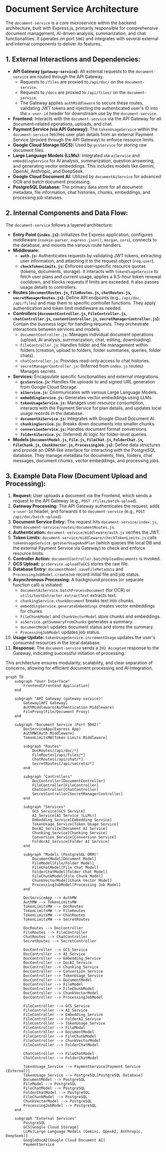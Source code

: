 # Document Service Architecture

The `document-service` is a core microservice within the backend architecture, built with Express.js, primarily responsible for comprehensive document management, AI-driven analysis, summarization, and chat functionalities. It operates on port `5002` and integrates with several external and internal components to deliver its features.

## 1. External Interactions and Dependencies:

*   **API Gateway (`gateway-service`):** All external requests to the `document-service` are routed through the API Gateway.
    *   Requests to `/files` are proxied to `/api/doc/` on the `document-service`.
    *   Requests to `/docs` are proxied to `/api/files/` on the `document-service`.
    *   The Gateway applies `authMiddleware` to secure these routes, validating JWT tokens and injecting the authenticated user's ID into the `x-user-id` header for downstream use by the `document-service`.
*   **Frontend:** Interacts with the `document-service` via the API Gateway for all document-related operations, uploads, and chat.
*   **Payment Service (via API Gateway):** The `tokenUsageService` within the `document-service` fetches user plan details from an external Payment Service (proxied through the API Gateway) to enforce resource limits.
*   **Google Cloud Storage (GCS):** Used by `gcsService` for storing raw document files.
*   **Large Language Models (LLMs):** Integrated via `aiService` and `embeddingService` for AI analysis, summarization, question answering, and generating vector embeddings. This includes models like Gemini, OpenAI, Anthropic, and DeepSeek.
*   **Google Cloud Document AI:** Utilized by `documentAiService` for advanced OCR and batch document processing.
*   **PostgreSQL Database:** The primary data store for all document metadata, file information, chat histories, chunks, embeddings, and processing job statuses.

## 2. Internal Components and Data Flow:

The `document-service` follows a layered architecture:

*   **Entry Point (`index.js`):** Initializes the Express application, configures middleware (`cookie-parser`, `express.json()`, `morgan`, `cors`), connects to the database, and mounts the various route handlers.
*   **Middleware:**
    *   **`auth.js`:** Authenticates requests by validating JWT tokens, extracting user information, and attaching it to the request object (`req.user`).
    *   **`checkTokenLimits.js`:** Enforces user-specific resource quotas (tokens, documents, storage). It interacts with `tokenUsageService` to fetch user plans and current usage, applies a 9.5-hour token renewal cooldown, and blocks requests if limits are exceeded. It also passes usage details to controllers.
*   **Routes (`documentRoutes.js`, `fileRoutes.js`, `chatRoutes.js`, `secretManagerRoutes.js`):** Define API endpoints (e.g., `/api/doc`, `/api/files`) and map them to specific controller functions. They apply authentication and token limit middleware as needed.
*   **Controllers (`documentController.js`, `FileController.js`, `chatController.js`, `contentController.js`, `secretManagerController.js`):** Contain the business logic for handling requests. They orchestrate interactions between services and models.
    *   `documentController.js`: Manages individual document operations (upload, AI analysis, summarization, chat, editing, downloading).
    *   `FileController.js`: Handles folder and file management within folders (creation, upload to folders, folder summaries, queries, folder chats).
    *   `chatController.js`: Provides read-only access to chat histories.
    *   `secretManagerController.js`: (Inferred from `index.js` routes) Manages secrets.
*   **Services:** Encapsulate specific functionalities and external integrations.
    *   **`gcsService.js`:** Handles file uploads to and signed URL generation from Google Cloud Storage.
    *   **`aiService.js`:** Communicates with various Large Language Models.
    *   **`embeddingService.js`:** Generates vector embeddings using LLMs.
    *   **`tokenUsageService.js`:** Manages user resource consumption, interacts with the Payment Service for plan details, and updates local usage records in the database.
    *   **`documentAiService.js`:** Integrates with Google Cloud Document AI.
    *   **`chunkingService.js`:** Breaks down documents into smaller chunks.
    *   **`conversionService.js`:** Handles document format conversions.
    *   **`folderAiService.js`:** (Inferred) AI logic for folder-level queries.
*   **Models (`documentModel.js`, `File.js`, `FileChat.js`, `FolderChat.js`, `FileChunk.js`, `ChunkVector.js`, `ProcessingJob.js`):** Define data structures and provide an ORM-like interface for interacting with the PostgreSQL database. They manage metadata for documents, files, folders, chat messages, document chunks, vector embeddings, and processing jobs.

## 3. Example Data Flow (Document Upload and Processing):

1.  **Request:** User uploads a document via the Frontend, which sends a request to the API Gateway (e.g., `POST /files/batch-upload`).
2.  **Gateway Processing:** The API Gateway authenticates the request, adds `x-user-id` header, and forwards it to `document-service` (e.g., `POST /api/doc/batch-upload`).
3.  **Document Service Entry:** The request hits `document-service/index.js`, then `document-service/routes/documentRoutes.js`.
4.  **Authentication:** `document-service/middleware/auth.js` verifies the JWT.
5.  **Token Limits:** `document-service/middleware/checkTokenLimits.js` calls `tokenUsageService.getUserUsageAndPlan` (which queries the local DB and the external Payment Service via Gateway) to check and enforce resource limits.
6.  **Controller Action:** `documentController.batchUploadDocuments` is invoked.
7.  **GCS Upload:** `gcsService.uploadToGCS` stores the raw file.
8.  **Database Entry:** `documentModel.saveFileMetadata` and `ProcessingJobModel.createJob` record initial file and job status.
9.  **Asynchronous Processing:** A background process (or separate function call) is initiated:
    *   `documentAiService.batchProcessDocument` (for OCR) or `utils/textExtractor.extractText` extracts text.
    *   `chunkingService.chunkDocument` breaks text into chunks.
    *   `embeddingService.generateEmbeddings` creates vector embeddings for chunks.
    *   `FileChunkModel` and `ChunkVectorModel` store chunks and embeddings.
    *   `aiService.getSummaryFromChunks` generates a summary.
    *   `documentModel` updates document status and stores the summary.
    *   `ProcessingJobModel` updates job status.
10. **Usage Update:** `tokenUsageService.incrementUsage` updates the user's consumed resources in the local database.
11. **Response:** The `document-service` sends a `202 Accepted` response to the Gateway, indicating successful initiation of processing.

This architecture ensures modularity, scalability, and clear separation of concerns, allowing for efficient document processing and AI integration.

```mermaid
graph TD
    subgraph "User Interface"
        Frontend[Frontend Application]
    end

    subgraph "API Gateway (gateway-service)"
        Gateway[API Gateway]
        AuthMiddleware(Authentication Middleware)
        FileProxy(File/Document Proxy)
    end

    subgraph "Document Service (Port 5002)"
        DocServiceApp(Express App)
        AuthMW[Auth Middleware]
        TokenLimitsMW[Token Limits Middleware]

        subgraph "Routes"
            DocRoutes[/api/doc/*]
            FileRoutes[/api/files/*]
            ChatRoutes[/api/chat/*]
            SecretRoutes[/api/secrets/*]
        end

        subgraph "Controllers"
            DocController[DocumentController]
            FileController[FileController]
            ChatController[ChatController]
            SecretController[SecretManagerController]
        end

        subgraph "Services"
            GCS_Service[GCS Service]
            AI_Service[AI Service (LLMs)]
            Embedding_Service[Embedding Service]
            TokenUsage_Service[Token Usage Service]
            DocAI_Service[Document AI Service]
            Chunking_Service[Chunking Service]
            Conversion_Service[Conversion Service]
            FolderAI_Service[Folder AI Service]
        end

        subgraph "Models (PostgreSQL ORM)"
            DocumentModel[Document Model]
            FileModel[File/Folder Model]
            FileChatModel[File Chat Model]
            FolderChatModel[Folder Chat Model]
            FileChunkModel[File Chunk Model]
            ChunkVectorModel[Chunk Vector Model]
            ProcessingJobModel[Processing Job Model]
        end

        DocServiceApp --> AuthMW
        AuthMW --> TokenLimitsMW
        TokenLimitsMW --> DocRoutes
        TokenLimitsMW --> FileRoutes
        TokenLimitsMW --> ChatRoutes
        TokenLimitsMW --> SecretRoutes

        DocRoutes --> DocController
        FileRoutes --> FileController
        ChatRoutes --> ChatController
        SecretRoutes --> SecretController

        DocController --> GCS_Service
        DocController --> AI_Service
        DocController --> Embedding_Service
        DocController --> DocAI_Service
        DocController --> Chunking_Service
        DocController --> Conversion_Service
        DocController --> TokenUsage_Service
        DocController --> DocumentModel
        DocController --> FileModel
        DocController --> FileChunkModel
        DocController --> ChunkVectorModel
        DocController --> ProcessingJobModel

        FileController --> GCS_Service
        FileController --> AI_Service
        FileController --> Embedding_Service
        FileController --> FolderAI_Service
        FileController --> TokenUsage_Service
        FileController --> FileModel
        FileController --> DocumentModel
        FileController --> FileChunkModel
        FileController --> ChunkVectorModel
        FileController --> FolderChatModel

        ChatController --> FileChatModel
        ChatController --> FolderChatModel

        TokenUsage_Service --> PaymentService[Payment Service (External)]
        TokenUsage_Service --> PostgreSQL[PostgreSQL Database]
        DocumentModel --> PostgreSQL
        FileModel --> PostgreSQL
        FileChatModel --> PostgreSQL
        FolderChatModel --> PostgreSQL
        FileChunkModel --> PostgreSQL
        ChunkVectorModel --> PostgreSQL
        ProcessingJobModel --> PostgreSQL
    end

    subgraph "External Services"
        PostgreSQL
        GCS[Google Cloud Storage]
        LLMs[Large Language Models (Gemini, OpenAI, Anthropic, DeepSeek)]
        GoogleDocAI[Google Cloud Document AI]
        PaymentService